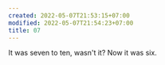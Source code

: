 ```yaml
---
created: 2022-05-07T21:53:15+07:00
modified: 2022-05-07T21:54:23+07:00
title: 07
---
```


It was seven to ten, wasn't it? Now it was six.
